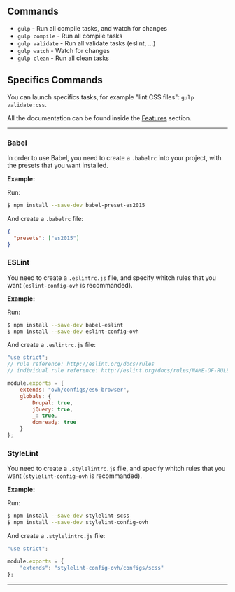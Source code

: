 ## Commands

- `gulp` - Run all compile tasks, and watch for changes
- `gulp compile` - Run all compile tasks
- `gulp validate` - Run all validate tasks (eslint, ...)
- `gulp watch` - Watch for changes
- `gulp clean` - Run all clean tasks

## Specifics Commands

You can launch specifics tasks, for example "lint CSS files": `gulp validate:css`.

All the documentation can be found inside the [Features](features/css.md) section.

---

### Babel

In order to use Babel, you need to create a `.babelrc` into your project, with the presets that you want installed.

**Example:**

Run: 
```bash
$ npm install --save-dev babel-preset-es2015
```
And create a `.babelrc` file:
```json
{
  "presets": ["es2015"]
}
```

### ESLint

You need to create a `.eslintrc.js` file, and specify whitch rules that you want (`eslint-config-ovh` is recommanded).

**Example:**

Run: 
```bash
$ npm install --save-dev babel-eslint
$ npm install --save-dev eslint-config-ovh
```
And create a `.eslintrc.js` file:
```javascript
"use strict";
// rule reference: http://eslint.org/docs/rules
// individual rule reference: http://eslint.org/docs/rules/NAME-OF-RULE

module.exports = {
    extends: "ovh/configs/es6-browser",
    globals: {
        Drupal: true,
        jQuery: true,
        _: true,
        domready: true
    }
};
```

### StyleLint

You need to create a `.stylelintrc.js` file, and specify whitch rules that you want (`stylelint-config-ovh` is recommanded).

**Example:**

Run: 
```bash
$ npm install --save-dev stylelint-scss
$ npm install --save-dev stylelint-config-ovh
```
And create a `.stylelintrc.js` file:
```javascript
"use strict";

module.exports = {
    "extends": "stylelint-config-ovh/configs/scss"
};
```

---

